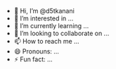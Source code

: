 - 👋 Hi, I’m @d5tkanani
- 👀 I’m interested in ...
- 🌱 I’m currently learning ...
- 💞️ I’m looking to collaborate on ...
- 📫 How to reach me ...
- 😄 Pronouns: ...
- ⚡ Fun fact: ...

<!---
d5tkanani/d5tkanani is a ✨ special ✨ repository because its `README.md` (this file) appears on your GitHub profile.
You can click the Preview link to take a look at your changes.
--->
